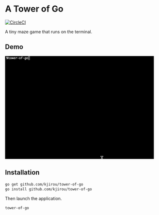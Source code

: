 # A Tower of Go

[![CircleCI](https://circleci.com/gh/kjirou/tower-of-go.svg?style=svg)](https://circleci.com/gh/kjirou/tower-of-go)

A tiny maze game that runs on the terminal.


## Demo

![A Tower of Go Demo](/documents/tower-of-go-demo.gif)


## Installation

```bash
go get github.com/kjirou/tower-of-go
go install github.com/kjirou/tower-of-go
```

Then launch the application.
```bash
tower-of-go
```
